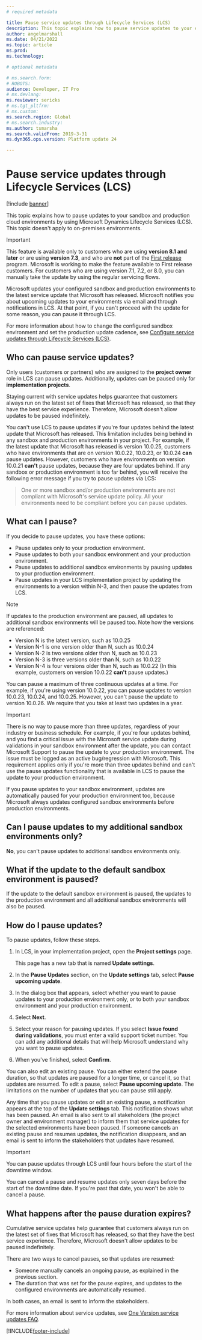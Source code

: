 ```yaml
---
# required metadata

title: Pause service updates through Lifecycle Services (LCS)
description: This topic explains how to pause service updates to your environments.
author: angelmarshall
ms.date: 04/21/2022
ms.topic: article
ms.prod: 
ms.technology: 

# optional metadata

# ms.search.form: 
# ROBOTS: 
audience: Developer, IT Pro
# ms.devlang: 
ms.reviewer: sericks
# ms.tgt_pltfrm: 
# ms.custom: 
ms.search.region: Global
# ms.search.industry: 
ms.author: tsmarsha
ms.search.validFrom: 2019-3-31 
ms.dyn365.ops.version: Platform update 24 

---
```


# Pause service updates through Lifecycle Services (LCS)

[!include [banner](../includes/banner.md)]

This topic explains how to pause updates to your sandbox and production cloud environments by using Microsoft Dynamics Lifecycle Services (LCS). This topic doesn't apply to on-premises environments.

> [!IMPORTANT]
> This feature is available only to customers who are using **version 8.1 and later** or are using **version 7.3**, and who are **not** part of the [First release](../../../fin-ops-core/fin-ops/get-started/public-preview-releases.md) program. Microsoft is working to make the feature available to First release customers. For customers who are using version 7.1, 7.2, or 8.0, you can manually take the update by using the regular servicing flows.

Microsoft updates your configured sandbox and production environments to the latest service update that Microsoft has released. Microsoft notifies you about upcoming updates to your environments via email and through notifications in LCS. At that point, if you can't proceed with the update for some reason, you can pause it through LCS.

For more information about how to change the configured sandbox environment and set the production update cadence, see [Configure service updates through Lifecycle Services (LCS)](configure-service-updates.md).

## Who can pause service updates?

Only users (customers or partners) who are assigned to the **project owner** role in LCS can pause updates. Additionally, updates can be paused only for **implementation projects**.

Staying current with service updates helps guarantee that customers always run on the latest set of fixes that Microsoft has released, so that they have the best service experience. Therefore, Microsoft doesn't allow updates to be paused indefinitely.

You can't use LCS to pause updates if you're four updates behind the latest update that Microsoft has released. This limitation includes being behind in any sandbox and production environments in your project. For example, if the latest update that Microsoft has released is version 10.0.25, customers who have environments that are on version 10.0.22, 10.0.23, or 10.0.24 **can** pause updates. However, customers who have environments on version 10.0.21 **can't** pause updates, because they are four updates behind. If any sandbox or production environment is too far behind, you will receive the following error message if you try to pause updates via LCS: 

> One or more sandbox and/or production environments are not compliant with Microsoft's service update policy. All your environments need to be compliant before you can pause updates.

## What can I pause?

If you decide to pause updates, you have these options:

- Pause updates only to your production environment.
- Pause updates to both your sandbox environment and your production environment.
- Pause updates to additional sandbox environments by pausing updates to your production environment.
- Pause updates in your LCS implementation project by updating the environments to a version within N-3, and then pause the updates from LCS. 

> [!NOTE]
> If updates to the production environment are paused, all updates to additional sandbox environments will be paused too. Note how the versions are referenced:
> 
> - Version N is the latest version, such as 10.0.25
> - Version N-1 is one version older than N, such as 10.0.24
> - Version N-2 is two versions older than N, such as 10.0.23
> - Version N-3 is three versions older than N, such as 10.0.22
> - Version N-4 is four versions older than N, such as 10.0.22 (In this example, customers on version 10.0.22 **can't** pause updates.)

You can pause a maximum of three continuous updates at a time. For example, if you're using version 10.0.22, you can pause updates to version 10.0.23, 10.0.24, and 10.0.25. However, you can't pause the update to version 10.0.26. We require that you take at least two updates in a year.

> [!IMPORTANT]
> There is no way to pause more than three updates, regardless of your industry or business schedule. For example, if you're four updates behind, and you find a critical issue with the Microsoft service update during validations in your sandbox environment after the update, you can contact Microsoft Support to pause the update to your production environment. The issue must be logged as an active bug/regression with Microsoft. This requirement applies only if you're more than three updates behind and can't use the pause updates functionality that is available in LCS to pause the update to your production environment.
>
> If you pause updates to your sandbox environment, updates are automatically paused for your production environment too, because Microsoft always updates configured sandbox environments before production environments.

## Can I pause updates to my additional sandbox environments only?
 
**No**, you can't pause updates to additional sandbox environments only.

## What if the update to the default sandbox environment is paused? 

If the update to the default sandbox environment is paused, the updates to the production environment and all additional sandbox environments will also be paused. 

## How do I pause updates?

To pause updates, follow these steps.

1. In LCS, in your implementation project, open the **Project settings** page.

    This page has a new tab that is named **Update settings**.

2. In the **Pause Updates** section, on the **Update settings** tab, select **Pause upcoming update**.
3. In the dialog box that appears, select whether you want to pause updates to your production environment only, or to both your sandbox environment and your production environment.
4. Select **Next**.
5. Select your reason for pausing updates. If you select **Issue found during validations**, you must enter a valid support ticket number. You can add any additional details that will help Microsoft understand why you want to pause updates.
6. When you've finished, select **Confirm**.

You can also edit an existing pause. You can either extend the pause duration, so that updates are paused for a longer time, or cancel it, so that updates are resumed. To edit a pause, select **Pause upcoming update**. The limitations on the number of updates that you can pause still apply.

Any time that you pause updates or edit an existing pause, a notification appears at the top of the **Update settings** tab. This notification shows what has been paused. An email is also sent to all stakeholders (the project owner and environment manager) to inform them that service updates for the selected environments have been paused. If someone cancels an existing pause and resumes updates, the notification disappears, and an email is sent to inform the stakeholders that updates have resumed.

> [!IMPORTANT]
> You can pause updates through LCS until four hours before the start of the downtime window.
>
> You can cancel a pause and resume updates only seven days before the start of the downtime date. If you're past that date, you won't be able to cancel a pause.

## What happens after the pause duration expires?

Cumulative service updates help guarantee that customers always run on the latest set of fixes that Microsoft has released, so that they have the best service experience. Therefore, Microsoft doesn't allow updates to be paused indefinitely.

There are two ways to cancel pauses, so that updates are resumed:

- Someone manually cancels an ongoing pause, as explained in the previous section.
- The duration that was set for the pause expires, and updates to the configured environments are automatically resumed.

In both cases, an email is sent to inform the stakeholders.

For more information about service updates, see [One Version service updates FAQ](../../../fin-ops-core/fin-ops/get-started/one-version.md).

[!INCLUDE[footer-include](../../../includes/footer-banner.md)]
